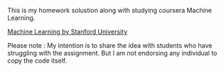 This is my homework solustion along with studying coursera Machine Learning.

[Machine Learning
by Stanford University](https://www.coursera.org/learn/machine-learning/home/welcome)


Please note : My intention is to share the idea with students who have struggling with the assignment. But I am not endorsing any individual to copy the code itself.
